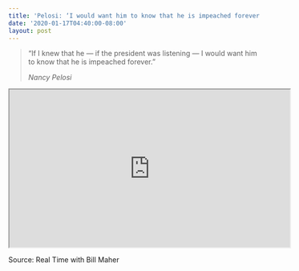 ```yaml
---
title: 'Pelosi: ‘I would want him to know that he is impeached forever.’'
date: '2020-01-17T04:40:00-08:00'
layout: post
---
```


> “If I knew that he — if the president was listening — I would want him to know that he is impeached forever.”
>
> <cite>Nancy Pelosi</cite>


<iframe width="560" height="315" src="https://www.youtube.com/embed/GPyA5EwLmE8" title="I would want him to know that he is impeached forever"></iframe>

Source: Real Time with Bill Maher
